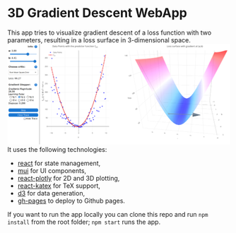 # 3D Gradient Descent WebApp

This app tries to visualize gradient descent of a loss function with two parameters, resulting in a loss surface in $3$-dimensional space.
![](/assets/app_impression.png)
It uses the following technologies:
* [react](https://reactjs.org/) for state management,
* [mui](https://mui.com/) for UI components,
* [react-plotly](https://plotly.com/javascript/react/) for 2D and 3D plotting,
* [react-katex](https://www.npmjs.com/package/react-katex) for TeX support,
* [d3](https://d3js.org/) for data generation,
* [gh-pages](https://github.com/gitname/react-gh-pages) to deploy to Github pages.

If you want to run the app locally you can clone this repo and run `npm install` from the root folder; `npm start` runs the app.